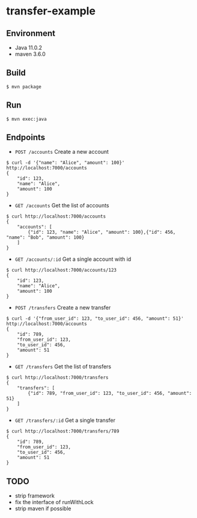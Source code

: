 # transfer-example

## Environment

- Java 11.0.2
- maven 3.6.0

## Build

```
$ mvn package
```

## Run

```
$ mvn exec:java
```

## Endpoints

- `POST /accounts` Create a new account
```
$ curl -d '{"name": "Alice", "amount": 100}' http://localhost:7000/accounts
{
    "id": 123,
    "name": "Alice",
    "amount": 100
}
```

- `GET /accounts` Get the list of accounts
```
$ curl http://localhost:7000/accounts
{
    "accounts": [
        {"id": 123, "name": "Alice", "amount": 100},{"id": 456, "name": "Bob", "amount": 100}
    ]
}
```

- `GET /accounts/:id` Get a single account with id
```
$ curl http://localhost:7000/accounts/123
{
    "id": 123,
    "name": "Alice",
    "amount": 100
}
```

- `POST /transfers` Create a new transfer
```
$ curl -d '{"from_user_id": 123, "to_user_id": 456, "amount": 51}' http://localhost:7000/accounts
{
    "id": 789,
    "from_user_id": 123,
    "to_user_id": 456,
    "amount": 51
}
```

- `GET /transfers` Get the list of transfers
```
$ curl http://localhost:7000/transfers
{
    "transfers": [
        {"id": 789, "from_user_id": 123, "to_user_id": 456, "amount": 51}
    ]
}
```

- `GET /transfers/:id` Get a single transfer
```
$ curl http://localhost:7000/transfers/789
{
    "id": 789,
    "from_user_id": 123,
    "to_user_id": 456,
    "amount": 51
}
```

## TODO

- strip framework
- fix the interface of runWithLock
- strip maven if possible